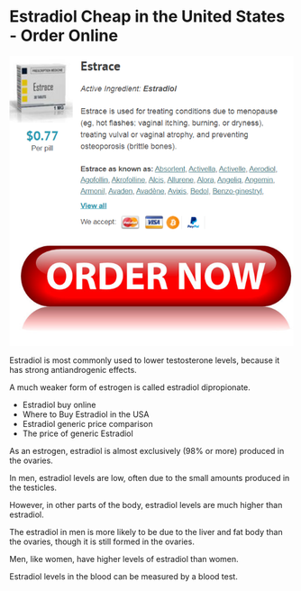 # Estradiol Cheap in the United States - Order Online

[![](https://raw.githubusercontent.com/estradiolonline/us/main/estradiol.png)](https://cheapmg.com/product/Estrace.html)

Estradiol is most commonly used to lower testosterone levels, because it has strong antiandrogenic effects.

A much weaker form of estrogen is called estradiol dipropionate.

* Estradiol buy online
* Where to Buy Estradiol in the USA
* Estradiol generic price comparison
* The price of generic Estradiol

As an estrogen, estradiol is almost exclusively (98% or more) produced in the ovaries.

In men, estradiol levels are low, often due to the small amounts produced in the testicles.

However, in other parts of the body, estradiol levels are much higher than estradiol.

The estradiol in men is more likely to be due to the liver and fat body than the ovaries, though it is still formed in the ovaries.

Men, like women, have higher levels of estradiol than women.

Estradiol levels in the blood can be measured by a blood test.


